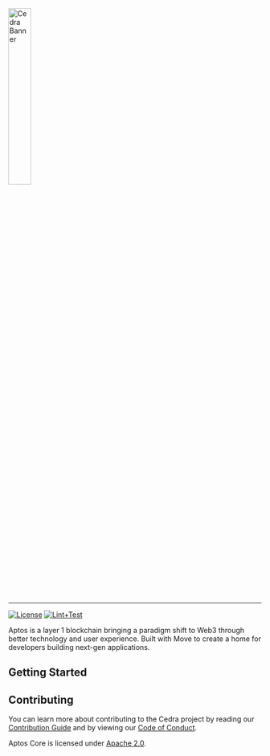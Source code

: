 <a href="https://cedra.dev">
	<img width="30%" src="https://cedra.network/images/logo.svg" alt="Cedra Banner" />
</a>

---

[![License](https://img.shields.io/badge/license-Apache-green.svg)](LICENSE)
[![Lint+Test](https://github.com/cedra-labs/cedra-network/actions/workflows/lint-test.yaml/badge.svg)](https://github.com/cedra-labs/cedra-network/actions/workflows/lint-test.yaml)

Aptos is a layer 1 blockchain bringing a paradigm shift to Web3 through better technology and user experience. Built with Move to create a home for developers building next-gen applications.

## Getting Started


## Contributing

You can learn more about contributing to the Cedra project by reading our [Contribution Guide](https://github.com/cedra-labs/cedra-network/blob/main/CONTRIBUTING.md) and by viewing our [Code of Conduct](https://github.com/cedra-labs/cedra/blob/main/CODE_OF_CONDUCT.md).

Aptos Core is licensed under [Apache 2.0](https://github.com/cedra-labs/cedra-network/blob/main/LICENSE).
